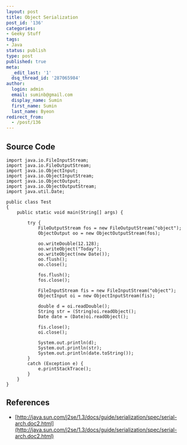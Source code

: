 ```yaml
---
layout: post
title: Object Serialization
post_id: '136'
categories:
- Geeky Stuff
tags:
- Java
status: publish
type: post
published: true
meta:
  _edit_last: '1'
  dsq_thread_id: '287065984'
author:
  login: admin
  email: suminb@gmail.com
  display_name: Sumin
  first_name: Sumin
  last_name: Byeon
redirect_from:
  - /post/136
---
```

Source Code
-----------

	import java.io.FileInputStream;
	import java.io.FileOutputStream;
	import java.io.ObjectInput;
	import java.io.ObjectInputStream;
	import java.io.ObjectOutput;
	import java.io.ObjectOutputStream;
	import java.util.Date;

	public class Test
	{
		public static void main(String[] args) {

			try {
				FileOutputStream fos = new FileOutputStream("object");
				ObjectOutput oo = new ObjectOutputStream(fos);

				oo.writeDouble(12.128);
				oo.writeObject("Today");
				oo.writeObject(new Date());
				oo.flush();
				oo.close();

				fos.flush();
				fos.close();

				FileInputStream fis = new FileInputStream("object");
				ObjectInput oi = new ObjectInputStream(fis);

				double d = oi.readDouble();
				String str = (String)oi.readObject();
				Date date = (Date)oi.readObject();

				fis.close();
				oi.close();

				System.out.println(d);
				System.out.println(str);
				System.out.println(date.toString());
			}
			catch (Exception e) {
				e.printStackTrace();
			}
		}
	}

References
----------

* [http://java.sun.com/j2se/1.3/docs/guide/serialization/spec/serial-arch.doc2.html](http://java.sun.com/j2se/1.3/docs/guide/serialization/spec/serial-arch.doc2.html)

<!-- (keyword:) 객체 직렬화 -->

